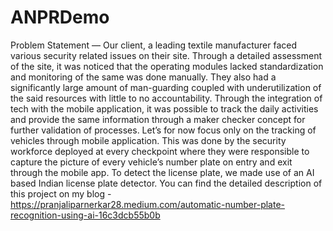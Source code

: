 # ANPRDemo
Problem Statement — Our client, a leading textile manufacturer faced various security related issues on their site. Through a detailed assessment of the site, it was noticed that the operating modules lacked standardization and monitoring of the same was done manually. They also had a significantly large amount of man-guarding coupled with underutilization of the said resources with little to no accountability. Through the integration of tech with the mobile application, it was possible to track the daily activities and provide the same information through a maker checker concept for further validation of processes.
Let’s for now focus only on the tracking of vehicles through mobile application. This was done by the security workforce deployed at every checkpoint where they were responsible to capture the picture of every vehicle’s number plate on entry and exit through the mobile app. To detect the license plate, we made use of an AI based Indian license plate detector.
You can find the detailed description of this project on my blog - https://pranjaliparnerkar28.medium.com/automatic-number-plate-recognition-using-ai-16c3dcb55b0b
